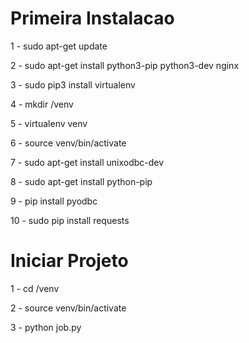 # Primeira Instalacao

1 - sudo apt-get update

2 - sudo apt-get install python3-pip python3-dev nginx

3 - sudo pip3 install virtualenv

4 - mkdir <Seu-Workspace>/venv

5 - virtualenv venv

6 - source venv/bin/activate

7 - sudo apt-get install unixodbc-dev

8 - sudo apt-get install python-pip

9 - pip install pyodbc

10 - sudo pip install requests


# Iniciar Projeto

1 - cd <Seu-Workspace>/venv

2 - source venv/bin/activate

3 - python job.py


